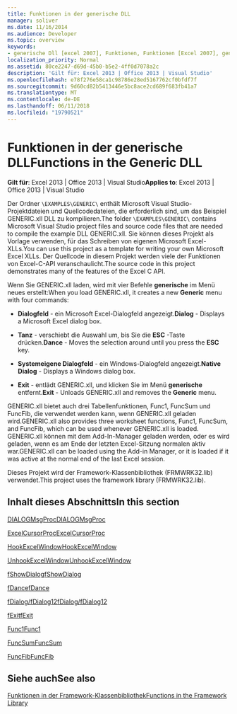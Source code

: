 ```yaml
---
title: Funktionen in der generische DLL
manager: soliver
ms.date: 11/16/2014
ms.audience: Developer
ms.topic: overview
keywords:
- generische Dll [excel 2007], Funktionen, Funktionen [Excel 2007], generische DLL
localization_priority: Normal
ms.assetid: 80ce2247-d69d-45b0-b5e2-4ff0d7078a2c
description: 'Gilt für: Excel 2013 | Office 2013 | Visual Studio'
ms.openlocfilehash: e78f276e58ca1c98786e28ed5167762cf0bfdf7f
ms.sourcegitcommit: 9d60cd82b5413446e5bc8ace2cd689f683fb41a7
ms.translationtype: MT
ms.contentlocale: de-DE
ms.lasthandoff: 06/11/2018
ms.locfileid: "19790521"
---
```

# <a name="functions-in-the-generic-dll"></a><span data-ttu-id="fd7a1-104">Funktionen in der generische DLL</span><span class="sxs-lookup"><span data-stu-id="fd7a1-104">Functions in the Generic DLL</span></span>

 <span data-ttu-id="fd7a1-105">**Gilt für**: Excel 2013 | Office 2013 | Visual Studio</span><span class="sxs-lookup"><span data-stu-id="fd7a1-105">**Applies to**: Excel 2013 | Office 2013 | Visual Studio</span></span> 
  
<span data-ttu-id="fd7a1-106">Der Ordner `\EXAMPLES\GENERIC\` enthält Microsoft Visual Studio-Projektdateien und Quellcodedateien, die erforderlich sind, um das Beispiel GENERIC.xll DLL zu kompilieren.</span><span class="sxs-lookup"><span data-stu-id="fd7a1-106">The folder  `\EXAMPLES\GENERIC\` contains Microsoft Visual Studio project files and source code files that are needed to compile the example DLL GENERIC.xll.</span></span> <span data-ttu-id="fd7a1-107">Sie können dieses Projekt als Vorlage verwenden, für das Schreiben von eigenen Microsoft Excel-XLLs.</span><span class="sxs-lookup"><span data-stu-id="fd7a1-107">You can use this project as a template for writing your own Microsoft Excel XLLs.</span></span> <span data-ttu-id="fd7a1-108">Der Quellcode in diesem Projekt werden viele der Funktionen von Excel-C-API veranschaulicht.</span><span class="sxs-lookup"><span data-stu-id="fd7a1-108">The source code in this project demonstrates many of the features of the Excel C API.</span></span> 
  
<span data-ttu-id="fd7a1-109">Wenn Sie GENERIC.xll laden, wird mit vier Befehle **generische** im Menü neues erstellt:</span><span class="sxs-lookup"><span data-stu-id="fd7a1-109">When you load GENERIC.xll, it creates a new **Generic** menu with four commands:</span></span> 
  
- <span data-ttu-id="fd7a1-110">**Dialogfeld** - ein Microsoft Excel-Dialogfeld angezeigt.</span><span class="sxs-lookup"><span data-stu-id="fd7a1-110">**Dialog** - Displays a Microsoft Excel dialog box.</span></span> 
    
- <span data-ttu-id="fd7a1-111">**Tanz** - verschiebt die Auswahl um, bis Sie die **ESC** -Taste drücken.</span><span class="sxs-lookup"><span data-stu-id="fd7a1-111">**Dance** - Moves the selection around until you press the **ESC** key.</span></span> 
    
- <span data-ttu-id="fd7a1-112">**Systemeigene Dialogfeld** - ein Windows-Dialogfeld angezeigt.</span><span class="sxs-lookup"><span data-stu-id="fd7a1-112">**Native Dialog** - Displays a Windows dialog box.</span></span> 
    
- <span data-ttu-id="fd7a1-113">**Exit** - entlädt GENERIC.xll, und klicken Sie im Menü **generische** entfernt.</span><span class="sxs-lookup"><span data-stu-id="fd7a1-113">**Exit** - Unloads GENERIC.xll and removes the **Generic** menu.</span></span> 
    
<span data-ttu-id="fd7a1-114">GENERIC.xll bietet auch drei Tabellenfunktionen, Func1, FuncSum und FuncFib, die verwendet werden kann, wenn GENERIC.xll geladen wird.</span><span class="sxs-lookup"><span data-stu-id="fd7a1-114">GENERIC.xll also provides three worksheet functions, Func1, FuncSum, and FuncFib, which can be used whenever GENERIC.xll is loaded.</span></span> <span data-ttu-id="fd7a1-115">GENERIC.xll können mit dem Add-In-Manager geladen werden, oder es wird geladen, wenn es am Ende der letzten Excel-Sitzung normalen aktiv war.</span><span class="sxs-lookup"><span data-stu-id="fd7a1-115">GENERIC.xll can be loaded using the Add-in Manager, or it is loaded if it was active at the normal end of the last Excel session.</span></span>
  
<span data-ttu-id="fd7a1-116">Dieses Projekt wird der Framework-Klassenbibliothek (FRMWRK32.lib) verwendet.</span><span class="sxs-lookup"><span data-stu-id="fd7a1-116">This project uses the framework library (FRMWRK32.lib).</span></span>
  
## <a name="in-this-section"></a><span data-ttu-id="fd7a1-117">Inhalt dieses Abschnitts</span><span class="sxs-lookup"><span data-stu-id="fd7a1-117">In this section</span></span>

[<span data-ttu-id="fd7a1-118">DIALOGMsgProc</span><span class="sxs-lookup"><span data-stu-id="fd7a1-118">DIALOGMsgProc</span></span>](dialogmsgproc.md)
  
[<span data-ttu-id="fd7a1-119">ExcelCursorProc</span><span class="sxs-lookup"><span data-stu-id="fd7a1-119">ExcelCursorProc</span></span>](excelcursorproc.md)
  
[<span data-ttu-id="fd7a1-120">HookExcelWindow</span><span class="sxs-lookup"><span data-stu-id="fd7a1-120">HookExcelWindow</span></span>](hookexcelwindow.md)
  
[<span data-ttu-id="fd7a1-121">UnhookExcelWindow</span><span class="sxs-lookup"><span data-stu-id="fd7a1-121">UnhookExcelWindow</span></span>](unhookexcelwindow.md)
  
[<span data-ttu-id="fd7a1-122">fShowDialog</span><span class="sxs-lookup"><span data-stu-id="fd7a1-122">fShowDialog</span></span>](fshowdialog.md)
  
[<span data-ttu-id="fd7a1-123">fDance</span><span class="sxs-lookup"><span data-stu-id="fd7a1-123">fDance</span></span>](fdance.md)
  
[<span data-ttu-id="fd7a1-124">fDialog/fDialog12</span><span class="sxs-lookup"><span data-stu-id="fd7a1-124">fDialog/fDialog12</span></span>](fdialog-fdialog12.md)
  
[<span data-ttu-id="fd7a1-125">fExit</span><span class="sxs-lookup"><span data-stu-id="fd7a1-125">fExit</span></span>](fexit.md)
  
[<span data-ttu-id="fd7a1-126">Func1</span><span class="sxs-lookup"><span data-stu-id="fd7a1-126">Func1</span></span>](func1.md)
  
[<span data-ttu-id="fd7a1-127">FuncSum</span><span class="sxs-lookup"><span data-stu-id="fd7a1-127">FuncSum</span></span>](funcsum.md)
  
[<span data-ttu-id="fd7a1-128">FuncFib</span><span class="sxs-lookup"><span data-stu-id="fd7a1-128">FuncFib</span></span>](funcfib.md)
  
## <a name="see-also"></a><span data-ttu-id="fd7a1-129">Siehe auch</span><span class="sxs-lookup"><span data-stu-id="fd7a1-129">See also</span></span>



[<span data-ttu-id="fd7a1-130">Funktionen in der Framework-Klassenbibliothek</span><span class="sxs-lookup"><span data-stu-id="fd7a1-130">Functions in the Framework Library</span></span>](functions-in-the-framework-library.md)

